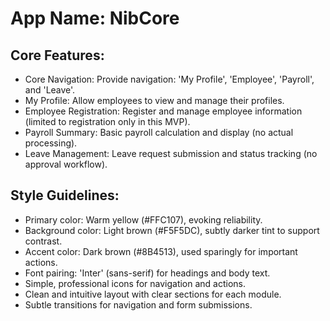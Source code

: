 # **App Name**: NibCore

## Core Features:

- Core Navigation: Provide navigation: 'My Profile', 'Employee', 'Payroll', and 'Leave'.
- My Profile: Allow employees to view and manage their profiles.
- Employee Registration: Register and manage employee information (limited to registration only in this MVP).
- Payroll Summary: Basic payroll calculation and display (no actual processing).
- Leave Management: Leave request submission and status tracking (no approval workflow).

## Style Guidelines:

- Primary color: Warm yellow (#FFC107), evoking reliability.
- Background color: Light brown (#F5F5DC), subtly darker tint to support contrast.
- Accent color: Dark brown (#8B4513), used sparingly for important actions.
- Font pairing: 'Inter' (sans-serif) for headings and body text.
- Simple, professional icons for navigation and actions.
- Clean and intuitive layout with clear sections for each module.
- Subtle transitions for navigation and form submissions.